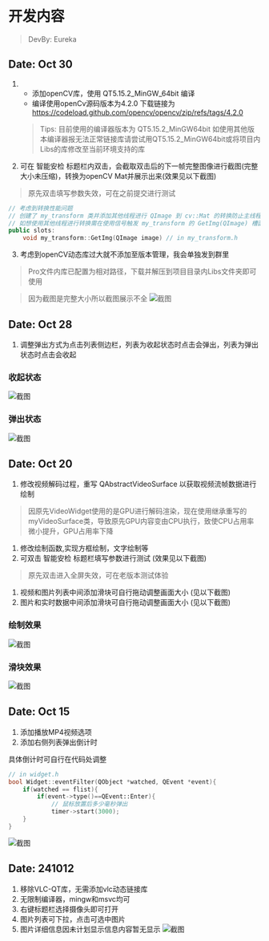 # 开发内容
> DevBy: Eureka
> 

## Date: Oct 30
1. - 添加openCV库，使用 QT5.15.2_MinGW_64bit 编译
   - 编译使用openCv源码版本为4.2.0 下载链接为 https://codeload.github.com/opencv/opencv/zip/refs/tags/4.2.0
    > Tips: 目前使用的编译器版本为 QT5.15.2_MinGW64bit 如使用其他版本编译器报无法正常链接库请尝试用QT5.15.2_MinGW64bit或将项目内Libs的库修改至当前环境支持的库
2. 可在 智能安检 标题栏内双击，会截取双击后的下一帧完整图像进行截图(完整大小未压缩)，转换为openCV Mat并展示出来(效果见以下截图)
> 原先双击填写参数失效，可在之前提交进行测试
``` cpp
// 考虑到转换性能问题
// 创建了 my_transform 类并添加其他线程进行 QImage 到 cv::Mat 的转换防止主线程图像卡顿
// 如想使用其他线程进行转换需在使用信号触发 my_transform 的 GetImg(QImage) 槽函数
public slots:
    void my_transform::GetImg(QImage image) // in my_transform.h
```
3. 考虑到openCV动态库过大就不添加至版本管理，我会单独发到群里
> Pro文件内库已配置为相对路径，下载并解压到项目目录内Libs文件夹即可使用

> 因为截图是完整大小所以截图展示不全
![截图](./screenshot/Screenshot10-30.png)

## Date: Oct 28
1. 调整弹出方式为点击列表侧边栏，列表为收起状态时点击会弹出，列表为弹出状态时点击会收起

### 收起状态
![截图](./screenshot/Screenshot10-28-01.png)
### 弹出状态
![截图](./screenshot/Screenshot10-28-02.png)
   
## Date: Oct 20
1. 修改视频解码过程，重写 QAbstractVideoSurface 以获取视频流帧数据进行绘制
>  因原先VideoWidget使用的是GPU进行解码渲染，现在使用继承重写的myVideoSurface类，导致原先GPU内容变由CPU执行，致使CPU占用率微小提升，GPU占用率下降
1. 修改绘制函数,实现方框绘制，文字绘制等
2. 可双击 智能安检 标题栏填写参数进行测试 (效果见以下截图)
> 原先双击进入全屏失效，可在老版本测试体验
1. 视频和图片列表中间添加滑块可自行拖动调整画面大小 (见以下截图)
2. 图片和实时数据中间添加滑块可自行拖动调整画面大小 (见以下截图)
   
### 绘制效果
![截图](./screenshot/Screenshot10-20-1.png)
### 滑块效果
![截图](./screenshot/Screenshot10-20-02.png)
## Date: Oct 15
1. 添加播放MP4视频选项
2. 添加右侧列表弹出倒计时 

具体倒计时可自行在代码处调整
``` cpp
// in widget.h
bool Widget::eventFilter(QObject *watched, QEvent *event){
    if(watched == flist){
        if(event->type()==QEvent::Enter){
            // 鼠标放置后多少毫秒弹出
            timer->start(3000);
    }
}
```
![截图](./screenshot/Screenshot10-15.png)

## Date: 241012
1. 移除VLC-QT库，无需添加vlc动态链接库
2. 无限制编译器，mingw和msvc均可
3. 右键标题栏选择摄像头即可打开
4. 图片列表可下拉，点击可选中图片
5. 图片详细信息因未计划显示信息内容暂无显示
![截图](./screenshot/Screenshot10-12.png)